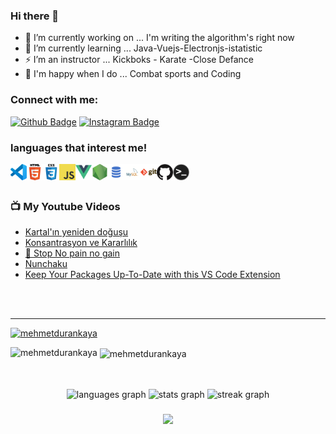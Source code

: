 ### Hi there 👋
- 🔭 I’m currently working on ...   I'm writing the algorithm's right now
- 🌱 I’m currently learning ...     Java-Vuejs-Electronjs-istatistic
- ⚡ I’m an instructor      ...     Kickboks - Karate -Close Defance  
- &#129354;  I'm happy when I do ... Combat sports and Coding

### Connect with me:
[![Github Badge](https://img.shields.io/badge/-Github-000?style=quare&labelColor=000&logo=Github&logoColor=white&link=link)](https://github.com/mehmetdurankaya)
[![Instagram Badge](https://img.shields.io/badge/-Instagram-C13584?style=flat-quare&labelColor=C13584&logo=instagram&logoColor=white&link=link)](https://www.instagram.com/kayamehmetduran)
### languages ​​that interest me!

<div align="center">
<img align="left" alt="Visual Studio Code" width="26px" src="https://raw.githubusercontent.com/github/explore/80688e429a7d4ef2fca1e82350fe8e3517d3494d/topics/visual-studio-code/visual-studio-code.png" />
<img align="left" alt="HTML5" width="26px" src="https://raw.githubusercontent.com/github/explore/80688e429a7d4ef2fca1e82350fe8e3517d3494d/topics/html/html.png" />
<img align="left" alt="CSS3" width="26px" src="https://raw.githubusercontent.com/github/explore/80688e429a7d4ef2fca1e82350fe8e3517d3494d/topics/css/css.png" />
<img align="left" alt="JavaScript" width="26px" src="https://raw.githubusercontent.com/github/explore/80688e429a7d4ef2fca1e82350fe8e3517d3494d/topics/javascript/javascript.png" />
<img align="left" alt="Vue" width="26px" src="https://raw.githubusercontent.com/github/explore/80688e429a7d4ef2fca1e82350fe8e3517d3494d/topics/vue/vue.png" />
<img align="left" alt="Node.js" width="26px" src="https://raw.githubusercontent.com/github/explore/80688e429a7d4ef2fca1e82350fe8e3517d3494d/topics/nodejs/nodejs.png" />
<img align="left" alt="SQL" width="26px" src="https://raw.githubusercontent.com/github/explore/80688e429a7d4ef2fca1e82350fe8e3517d3494d/topics/sql/sql.png" />
<img align="left" alt="MySQL" width="26px" src="https://raw.githubusercontent.com/github/explore/80688e429a7d4ef2fca1e82350fe8e3517d3494d/topics/mysql/mysql.png" />
<img align="left" alt="Git" width="26px" src="https://raw.githubusercontent.com/github/explore/80688e429a7d4ef2fca1e82350fe8e3517d3494d/topics/git/git.png" />
<img align="left" alt="GitHub" width="26px" src="https://raw.githubusercontent.com/github/explore/78df643247d429f6cc873026c0622819ad797942/topics/github/github.png" />
<img align="left" alt="Terminal" width="26px" src="https://raw.githubusercontent.com/github/explore/80688e429a7d4ef2fca1e82350fe8e3517d3494d/topics/terminal/terminal.png" />
<br /><br />
</div>


### 📺 My Youtube Videos

<!-- YOUTUBE:START -->

- [Kartal'ın yeniden doğuşu](https://www.youtube.com/watch?v=8G6w-x-WqAM)
- [Konsantrasyon ve Kararlılık](https://www.youtube.com/watch?v=t_p6djMEzCA)
- [🛑 Stop No pain no gain](https://www.youtube.com/watch?v=Rk3ZinyVwzk)
- [Nunchaku](https://www.youtube.com/watch?v=r4Hn9QDmzgk)
- [Keep Your Packages Up-To-Date with this VS Code Extension]()
<!-- YOUTUBE:END -->
<br />
<br />

---

<p style="width:100%"><a href="https://github.com/ryo-ma/github-profile-trophy"><img src="https://github-profile-trophy.vercel.app/?username=mehmetdurankaya" alt="mehmetdurankaya" /></a></p>
<p><img align="left" src="https://github-readme-stats.vercel.app/api/top-langs?username=mehmetdurankaya&show_icons=true&locale=en&layout=compact" alt="mehmetdurankaya" /></p>
<p>&nbsp;<img align="center" src="https://github-readme-stats.vercel.app/api?username=mehmetdurankaya&show_icons=true&locale=en" alt="mehmetdurankaya" width="50%" /></p><br /><br />

<div align="center">
  <img src="https://github-readme-stats.vercel.app/api/top-langs?username=mehmetdurankaya&locale=en&hide_title=false&layout=compact&card_width=320&langs_count=5&theme=dracula&hide_border=false" height="150" alt="languages graph"  />
  <img src="https://github-readme-stats.vercel.app/api?username=mehmetdurankaya&hide_title=false&hide_rank=false&show_icons=true&include_all_commits=true&count_private=true&disable_animations=false&theme=dracula&locale=en&hide_border=false" height="150" alt="stats graph"  />
  <img src="https://streak-stats.demolab.com?user=mehmetdurankaya&locale=en&mode=daily&theme=dracula&hide_border=false&border_radius=5" height="150" alt="streak graph"  />
</div>




###

<div align="center">
  <img src="https://profile-counter.glitch.me/mehmetdurankaya/count.svg?"  />
</div>

###




